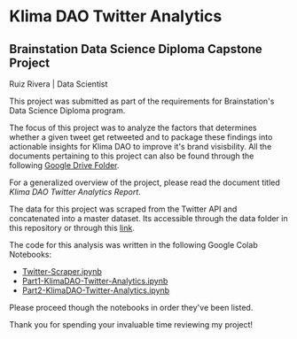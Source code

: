# Klima DAO Twitter Analytics

## Brainstation Data Science Diploma Capstone Project
Ruiz Rivera | Data Scientist

This project was submitted as part of the requirements for Brainstation's Data Science Diploma program.

The focus of this project was to analyze the factors that determines whether a given tweet get retweeted and to package these findings into actionable insights for Klima DAO to improve it's brand visisbility. All the documents pertaining to this project can also be found through the following [Google Drive Folder](https://drive.google.com/drive/folders/1pPon5a_gsxZgyzgmWyZjTTda-7AwCYI9?usp=sharing).

For a generalized overview of the project, please read the document titled *Klima DAO Twitter Analytics Report*.

The data for this project was scraped from the Twitter API and concatenated into a master dataset. Its accessible through the data folder in this repository or through this [link](https://drive.google.com/file/d/1doYWX4jPFvg6PR3zHYO0DVwwVaU0CmyW/view?usp=sharing).

The code for this analysis was written in the following Google Colab Notebooks:
- [Twitter-Scraper.ipynb](https://colab.research.google.com/drive/1GLyOgPQ-qNovCmY9Iz5-rDKM_-w1ahku?usp=sharing)
- [Part1-KlimaDAO-Twitter-Analytics.ipynb](https://colab.research.google.com/drive/1oDXPJrtBEW8uEE7m_gQ9tz8Fp5iZJ9AD?usp=sharing)
- [Part2-KlimaDAO-Twitter-Analytics.ipynb](https://colab.research.google.com/drive/16c-QLQSxR0DfFe7do8QQbeJHrIRnutij?usp=sharing)

Please proceed though the notebooks in order they've been listed.


Thank you for spending your invaluable time reviewing my project!
